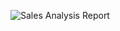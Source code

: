 ![Sales Analysis Report](https://github.com/MelatKebedeAbraham/Sales-Analysis-Report/assets/132658597/c2d64fce-41fe-46be-98e1-0356393cff83)
